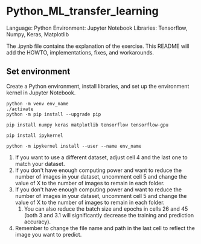 # Python_ML_transfer_learning

Language: Python
Environment: Jupyter Notebook
Libraries: Tensorflow, Numpy, Keras, Matplotlib

The .ipynb file contains the explanation of the exercise.
This README will add the HOWTO, implementations, fixes, and workarounds.

## Set environment

Create a Python environment, install libraries, and set up the environment kernel in Jupyter Notebook.

```prompt
python -m venv env_name
./activate
python -m pip install --upgrade pip

pip install numpy keras matplotlib tensorflow tensorflow-gpu

pip install ipykernel

python -m ipykernel install --user --name env_name
```

1) If you want to use a different dataset, adjust cell 4 and the last one to match your dataset.
2) If you don't have enough computing power and want to reduce the number of images in your dataset, uncomment cell 5 and change the value of X to the number of images to remain in each folder.
3) If you don't have enough computing power and want to reduce the number of images in your dataset, uncomment cell 5 and change the value of X to the number of images to remain in each folder.
      1) You can also reduce the batch size and epochs in cells 26 and 45 (both 3 and 3.1 will significantly decrease the training and prediction accuracy).
5) Remember to change the file name and path in the last cell to reflect the image you want to predict.
